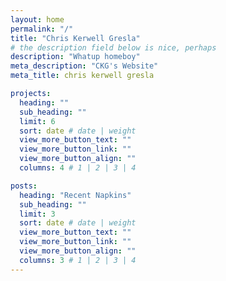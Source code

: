 ```yaml
---
layout: home
permalink: "/"
title: "Chris Kerwell Gresla"
# the description field below is nice, perhaps
description: "Whatup homeboy"
meta_description: "CKG's Website"
meta_title: chris kerwell gresla

projects:
  heading: ""
  sub_heading: ""
  limit: 6
  sort: date # date | weight
  view_more_button_text: ""
  view_more_button_link: ""
  view_more_button_align: ""
  columns: 4 # 1 | 2 | 3 | 4

posts:
  heading: "Recent Napkins"
  sub_heading: ""
  limit: 3
  sort: date # date | weight
  view_more_button_text: ""
  view_more_button_link: ""
  view_more_button_align: ""
  columns: 3 # 1 | 2 | 3 | 4
---
```

